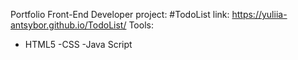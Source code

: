 
Portfolio Front-End Developer
project: #TodoList
link: https://yuliia-antsybor.github.io/TodoList/
Tools:
- HTML5
-CSS
-Java Script
